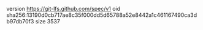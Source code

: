 version https://git-lfs.github.com/spec/v1
oid sha256:13190d0cb717ae8c35f000dd5d65788a52e8442a1c461167490ca3db97db70f3
size 3537
